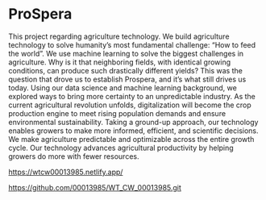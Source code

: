 # ProSpera

This project regarding agriculture technology.
We build agriculture technology to solve humanity’s most fundamental challenge: “How to feed the world”.
We use machine learning to solve the biggest challenges in agriculture.
Why is it that neighboring fields, with identical growing conditions, can produce such drastically different yields? 
This was the question that drove us to establish Prospera, and it’s what still drives us today.
Using our data science and machine learning background, we explored ways to bring more certainty to an unpredictable industry. 
As the current agricultural revolution unfolds, digitalization will become the crop production engine to meet rising population demands and ensure environmental sustainability.
Taking a ground-up approach, our technology enables growers to make more informed, efficient, and scientific decisions. 
We make agriculture predictable and optimizable across the entire growth cycle. 
Our technology advances agricultural productivity by helping growers do more with fewer resources.

https://wtcw00013985.netlify.app/

https://github.com/00013985/WT_CW_00013985.git
